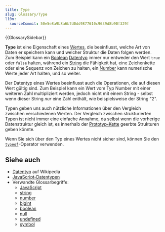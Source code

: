 ```yaml
---
title: Type
slug: Glossary/Type
l10n:
  sourceCommit: 50e5e8a9b8a6b7d0dd9877610c9639d8b90f329f
---
```


{{GlossarySidebar}}

**Type** ist eine Eigenschaft eines [Wertes](/de/docs/Glossary/value), die beeinflusst, welche Art von Daten er speichern kann und welcher Struktur die Daten folgen werden. Zum Beispiel kann ein [Boolean](/de/docs/Glossary/boolean) [Datentyp](/de/docs/Web/JavaScript/Data_structures) immer nur entweder den Wert `true` oder `false` halten, während ein [String](/de/docs/Glossary/string) die Fähigkeit hat, eine Zeichenkette oder eine Sequenz von Zeichen zu halten, ein [Number](/de/docs/Glossary/number) kann numerische Werte jeder Art halten, und so weiter.

Der Datentyp eines Wertes beeinflusst auch die Operationen, die auf diesen Wert gültig sind. Zum Beispiel kann ein Wert vom Typ Number mit einer weiteren Zahl multipliziert werden, jedoch nicht mit einem String - selbst wenn dieser String _nur_ eine Zahl enthält, wie beispielsweise der String "2".

Typen geben uns auch nützliche Informationen über den Vergleich zwischen verschiedenen Werten. Der Vergleich zwischen strukturierten Typen ist nicht immer eine einfache Annahme, da selbst wenn die vorherige Datenstruktur gleich ist, es innerhalb der [Prototyp-Kette](/de/docs/Web/JavaScript/Inheritance_and_the_prototype_chain) geerbte Strukturen geben könnte.

Wenn Sie sich über den Typ eines Wertes nicht sicher sind, können Sie den [`typeof`](/de/docs/Web/JavaScript/Reference/Operators/typeof)-Operator verwenden.

## Siehe auch

- [Datentyp](https://en.wikipedia.org/wiki/Data_type) auf Wikipedia
- [JavaScript-Datentypen](/de/docs/Web/JavaScript/Data_structures)
- Verwandte Glossarbegriffe:
  - [JavaScript](/de/docs/Glossary/JavaScript)
  - [string](/de/docs/Glossary/string)
  - [number](/de/docs/Glossary/number)
  - [bigint](/de/docs/Glossary/bigint)
  - [boolean](/de/docs/Glossary/boolean)
  - [null](/de/docs/Glossary/null)
  - [undefined](/de/docs/Glossary/undefined)
  - [symbol](/de/docs/Glossary/symbol)
